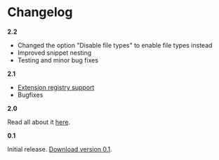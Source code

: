 # Changelog

**2.2**

- Changed the option "Disable file types" to enable file types instead
- Improved snippet nesting
- Testing and minor bug fixes

**2.1**

- [Extension registry support](docs/registry.md)
- Bugfixes

**2.0**

Read all about it [here](differences.md).

**0.1**

Initial release. [Download version 0.1](https://github.com/jenstornell/kirby-bricks/tree/Version-0.1).